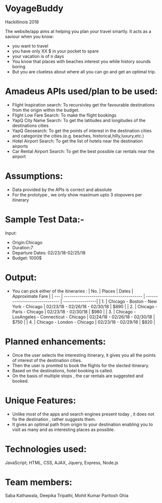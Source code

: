 # VoyageBuddy
Hackillinois 2018

The website/app aims at helping you plan your travel smartly. It acts as a saviour when you know:
* you want to travel 
* you have only XX $ in your pocket to spare
* your vacation is of n days 
* You know that places with beaches interest you while history sounds boring
* But you are clueless about where all you can go and get an optimal trip.

# Amadeus APIs used/plan to be used:
* Flight Inspiration search: To recursivley get the favourable destinations from the origin within the budget.
* Flight Low Fare Search: To make the flight bookings
* YapQ City Name Search: To get the latitudes and longitudes  of the destinations cities
* YapQ Geosearch: To get the points of interest in the destination cities and categorize the cities.(e.g. beaches, historical,hilly,luxury,etc.)
* Hotel Airport Search: To get the list of hotels near the destination airports
* Car Rental Airport Search: To get the best possible car rentals near the airport

# Assumptions:
* Data provided by the APIs is correct and absolute
* For the prototype , we only show maximum upto 3 stopovers per itinerary


# Sample Test Data:-
Input:
* Origin:Chicago
* Duration:7
* Departure Dates: 02/23/18-02/25/18
* Budget: 1000$
        
# Output:
* You can pick either of the itineraries : 
| No. |                          Places          |                 Dates          | Approximate Fare |
| --- | ---------------------------------------- | ------------------------------ | -----------------|
|  1. | Chicago - Boston - New York - Chicago    | 02/23/18 - 02/26/18 - 02/30/18 | $890             |
|  2. | Chicago - Paris - Chicago                | 02/23/18 - 02/30/18  | $980             |
|  3. | Chicago - LosAngeles - Connecticut - Chicago     | 02/24/18 - 02/26/18 - 02/30/18 | $750             |
|  4. | Chicago - London - Chicago   | 02/23/18 - 02/29/18 | $820             |
   
# Planned enhancements: 
* Once the user selects the interesting itinerary, it gives you all the points of interest of the destination                    cities.
* Then the user is promted to book the flights for the slected itinerary.
* Based on the destinations, hotel booking is called.
* On the basis of multiple stops , the car rentals are suggested and booked.

# Unique Features: 
* Unlike most of the apps and search engines present today , it does not fix the destination , rather suggests them.
* It gives an optimal path from origin to your destination enabling you to visit as many and as interesting places as possible.

# Technologies used: 
JavaScript, HTML, CSS, AJAX, Jquery, Express, Node.js

# Team members: 
Saba Kathawala, Deepika Tripathi, Mohit Kumar Paritosh Ghia
